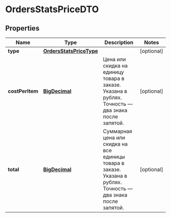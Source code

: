 

# OrdersStatsPriceDTO

## Properties

Name | Type | Description | Notes
------------ | ------------- | ------------- | -------------
**type** | [**OrdersStatsPriceType**](OrdersStatsPriceType.md) |  |  [optional]
**costPerItem** | [**BigDecimal**](BigDecimal.md) | Цена или скидка на единицу товара в заказе. Указана в рублях. Точность — два знака после запятой.  |  [optional]
**total** | [**BigDecimal**](BigDecimal.md) | Суммарная цена или скидка на все единицы товара в заказе. Указана в рублях. Точность — два знака после запятой.  |  [optional]




